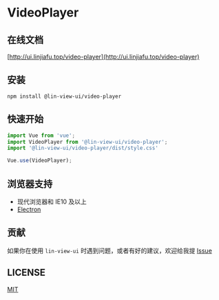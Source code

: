 # VideoPlayer


## 在线文档

[http://ui.linjiafu.top/video-player](http://ui.linjiafu.top/video-player)


## 安装

```
npm install @lin-view-ui/video-player
```

## 快速开始

```javascript
import Vue from 'vue';
import VideoPlayer from '@lin-view-ui/video-player';
import '@lin-view-ui/video-player/dist/style.css'

Vue.use(VideoPlayer);
```

## 浏览器支持

- 现代浏览器和 IE10 及以上
- [Electron](http://electron.atom.io/)

## 贡献

如果你在使用 `lin-view-ui` 时遇到问题，或者有好的建议，欢迎给我提 [Issue](https://github.com/c10342/lin-view-ui/issues)

## LICENSE

[MIT](https://github.com/c10342/lin-view-ui/blob/master/LICENSE)
